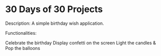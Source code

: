 <h1>30 Days of 30 Projects</h1>

Description: A simple birthday wish application.

Functionalities:

Celebrate the birthday
Display confetti on the screen
Light the candles & Pop the balloons
